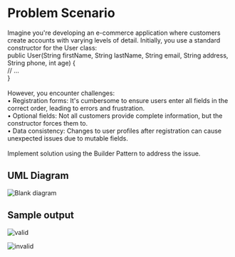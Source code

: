 # Problem Scenario
Imagine you're developing an e-commerce application where customers create accounts with varying levels of detail.
Initially, you use a standard constructor for the User class: <br>
public User(String firstName, String lastName, String email,
           String address, String phone, int age) { <br>
     // ... <br>
} <br>
<br>
However, you encounter challenges: <br>
	• Registration forms: It's cumbersome to ensure users enter all fields in the correct order, leading to errors and frustration. <br>
	• Optional fields: Not all customers provide complete information, but the constructor forces them to. <br>
	• Data consistency: Changes to user profiles after registration can cause unexpected issues due to mutable fields. <br>
 <br>
Implement solution using the Builder Pattern to address the issue.

## UML Diagram
![Blank diagram](https://github.com/mfulo/builderPattern/assets/142382665/930df35c-3828-4ace-a865-59a7c37ff3bb)


## Sample output
![valid](https://github.com/mfulo/builderPattern/assets/142382665/b6624c57-8c60-4f71-a954-b5d239f17786)

![invalid](https://github.com/mfulo/builderPattern/assets/142382665/aecbdf37-b260-4f4a-b242-4f88ded87266)

